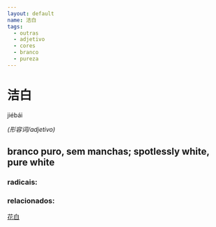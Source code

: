 ```yaml
--- 
layout: default
name: 洁白 
tags: 
  - outras
  - adjetivo
  - cores
  - branco
  - pureza
--- 
```

# 洁白 
jiébái  
 
*(形容词/adjetivo)*  
## branco puro, sem manchas; spotlessly white, pure white 
### radicais: 
### relacionados: 
[花白](/zhengshidu/outras/花白)  
